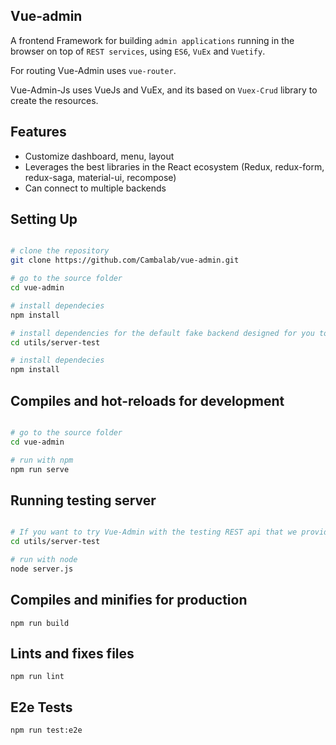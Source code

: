 ## Vue-admin

A frontend Framework for building `admin applications` running in the browser
on top of `REST services`, using `ES6`, `VuEx` and `Vuetify`.

For routing Vue-Admin uses `vue-router`.

Vue-Admin-Js uses VueJs and VuEx, and its based on `Vuex-Crud` library to create the resources.

## Features

- Customize dashboard, menu, layout
- Leverages the best libraries in the React ecosystem (Redux, redux-form, redux-saga, material-ui, recompose)
- Can connect to multiple backends

## Setting Up

```bash

# clone the repository
git clone https://github.com/Cambalab/vue-admin.git

# go to the source folder
cd vue-admin

# install dependecies
npm install

# install dependencies for the default fake backend designed for you to testing the framework. It will running on localhost:8080
cd utils/server-test

# install dependecies
npm install

```

## Compiles and hot-reloads for development

```bash

# go to the source folder
cd vue-admin

# run with npm
npm run serve

```

## Running testing server

```bash

# If you want to try Vue-Admin with the testing REST api that we provide
cd utils/server-test

# run with node
node server.js

```

## Compiles and minifies for production

```
npm run build
```

## Lints and fixes files

```
npm run lint
```

## E2e Tests

```
npm run test:e2e
```
